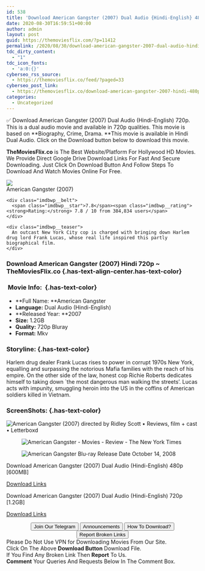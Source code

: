 ```yaml
---
id: 538
title: 'Download American Gangster (2007) Dual Audio {Hindi-English} 480p [600MB] || 720p [1.2GB]'
date: 2020-08-30T16:59:51+00:00
author: admin
layout: post
guid: https://themoviesflix.com/?p=11412
permalink: /2020/08/30/download-american-gangster-2007-dual-audio-hindi-english-480p-600mb-720p-1-2gb/
tdc_dirty_content:
  - "1"
tdc_icon_fonts:
  - 'a:0:{}'
cyberseo_rss_source:
  - https://themoviesflix.co/feed/?paged=33
cyberseo_post_link:
  - https://themoviesflix.co/download-american-gangster-2007-hindi-480p-720p/
categories:
  - Uncategorized
---
```

✅ Download American Gangster&nbsp;(2007) Dual Audio (Hindi-English)&nbsp;720p. This is&nbsp;a&nbsp;dual audio&nbsp;movie and available in&nbsp;720p&nbsp;qualities. This movie is based on&nbsp;**Biography,&nbsp;Crime,&nbsp;Drama.&nbsp;**This movie is available in Hindi Dual Audio. Click on the Download button below to download this movie.

**TheMoviesFlix.co**&nbsp;is The Best Website/Platform For Hollywood HD Movies. We Provide Direct Google Drive Download Links For Fast And Secure Downloading. Just Click On Download Button And Follow Steps To Download And Watch Movies Online For Free.

<div class="imdbwp imdbwp--movie dark">
  <div class="imdbwp__thumb">
    <a class="imdbwp__link" target="_blank" title="American Gangster" href="https://www.imdb.com/title/tt0765429/" rel="nofollow noopener noreferrer"><img class="imdbwp__img" src="https://m.media-amazon.com/images/M/MV5BMjFmZGI2YTEtYmJhMS00YTE5LWJjNjAtNDI5OGY5ZDhmNTRlXkEyXkFqcGdeQXVyODAwMTU1MTE@._V1_SX300.jpg" /></a>
  </div>
  
  <div class="imdbwp__content">
    <div class="imdbwp__header">
      <span class="imdbwp__title">American Gangster</span> (2007)
    </div>
    
    <div class="imdbwp__belt">
      <span class="imdbwp__star">7.8</span><span class="imdbwp__rating"><strong>Rating:</strong> 7.8 / 10 from 384,834 users</span>
    </div>
    
    <div class="imdbwp__teaser">
      An outcast New York City cop is charged with bringing down Harlem drug lord Frank Lucas, whose real life inspired this partly biographical film.
    </div>
  </div>
</div>

### Download American Gangster (2007) Hindi&nbsp;720p ~ TheMoviesFlix.co {.has-text-align-center.has-text-color}

### &nbsp;Movie Info:&nbsp; {.has-text-color}

  * **Full Name:&nbsp;**American Gangster
  * **Language:**&nbsp;Dual Audio (Hindi-English)
  * **Released Year:&nbsp;**2007
  * **Size:**&nbsp;1.2GB
  * **Quality:**&nbsp;720p Bluray
  * **Format:**&nbsp;Mkv

### Storyline: {.has-text-color}

Harlem drug dealer Frank Lucas rises to power in corrupt 1970s New York, equalling and surpassing the notorious Mafia families with the reach of his empire. On the other side of the law, honest cop Richie Roberts dedicates himself to taking down \`the most dangerous man walking the streets’. Lucas acts with impunity, smuggling heroin into the US in the coffins of American soldiers killed in Vietnam.

### ScreenShots: {.has-text-color}<figure class="wp-block-image">

![American Gangster (2007) directed by Ridley Scott • Reviews, film + cast • Letterboxd](https://a.ltrbxd.com/resized/sm/upload/5m/9w/dk/92/american-gangster-1200-1200-675-675-crop-000000.jpg?k=a052d5d9ec) </figure> <figure class="wp-block-image alignwide">![American Gangster - Movies - Review - The New York Times](https://static01.nyt.com/images/2007/11/02/arts/02gang2600.jpg)</figure> <figure class="wp-block-image">![American Gangster Blu-ray Release Date October 14, 2008](https://images.static-bluray.com/reviews/873_5.jpg)</figure> 

<p class="has-text-align-center has-text-color has-medium-font-size">
  Download American Gangster (2007) Dual Audio (Hindi-English) 480p [600MB]
</p>

<span class="mb-center maxbutton-3-center"><span class="maxbutton-3-container mb-container"><a class="maxbutton-3 maxbutton maxbutton-post-button" target="_blank" rel="nofollow noopener noreferrer" href="https://coinquint.com/a16100/"><span class="mb-text">Download Links</span></a></span></span>

<p class="has-text-align-center has-text-color has-medium-font-size">
  Download American Gangster (2007) Dual Audio (Hindi-English) 720p [1.2GB]
</p>

<span class="mb-center maxbutton-3-center"><span class="maxbutton-3-container mb-container"><a class="maxbutton-3 maxbutton maxbutton-post-button" target="_blank" rel="nofollow noopener noreferrer" href="https://coinquint.com/a7838/"><span class="mb-text">Download Links</span></a></span></span>

<center>
</center>

<center>
  <a href="https://t.me/themoviesflixcom" target="_blank" data-wpel-link="external" rel="nofollow external noopener noreferrer"><button class="button button5">Join Our Telegram</button></a> <a href="https://themoviesflix.co/download-american-gangster-2007-hindi-480p-720p/#" target="_blank" data-wpel-link="external" rel="nofollow external noopener noreferrer"><button class="button button5">Announcements</button></a> <a href="https://themoviesflix.com/how-to-download/" target="_blank" data-wpel-link="external" rel="nofollow external noopener noreferrer"><button class="button button5">How To Download?</button></a> <a href="https://themoviesflix.co/download-american-gangster-2007-hindi-480p-720p/#" target="_blank" data-wpel-link="external" rel="nofollow external noopener noreferrer"><button class="button button5">Report Broken Links</button></a>
</center>

<div class="alert alert-danger">
  Please Do Not Use VPN for Downloading Movies From Our Site.
</div>

<div class="alert alert-success">
  Click On The Above <strong>Download Button</strong> Download File.
</div>

<div class="alert alert-warning">
  If You Find Any Broken Link Then <strong>Report</strong> To Us.
</div>

<div class="alert alert-info">
  <strong>Comment</strong> Your Queries And Requests Below In The Comment Box.
</div>